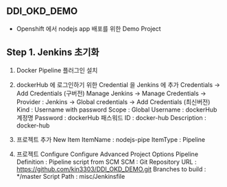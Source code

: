 ## DDI_OKD_DEMO

- Openshift 에서 nodejs app 배포를 위한 Demo Project


## Step 1. Jenkins 초기화


1. Docker Pipeline 플러그인 설치
2. dockerHub 에 로그인하기 위한 Credential 을 Jenkins 에 추가
    Credentials -> Add Credentials (구버전)
    Manage Jenkins -> Manage Credentials -> Provider : Jenkins -> Global credentials  -> Add Credentials (최신버전)
        Kind : Username with password
        Scope : Global
        Username : dockerHub 계정명
        Password : dockerHub 패스워드
        ID : docker-hub
        Description : docker-hub
        
3. 프로젝트 추가
    New Item
        ItemName : nodejs-pipe
        ItemType : Pipeline

4. 프로젝트 Configure
    Configure
        Advanced Project Options
            Pipeline
                Definition : Pipeline script from SCM
                SCM : Git
                Repository URL : https://github.com/kin3303/DDI_OKD_DEMO.git
                Branches to build : */master
                Script Path : misc/Jenkinsfile

